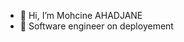 - 👋 Hi, I’m Mohcine AHADJANE
- 👀 Software engineer on deployement


<!---
- 🌱 I’m currently learning ...
- 💞️ I’m looking to collaborate on ...
- 📫 How to reach me ...
mohcine-ahadjane/mohcine-ahadjane is a ✨ special ✨ repository because its `README.md` (this file) appears on your GitHub profile.
You can click the Preview link to take a look at your changes.
--->
